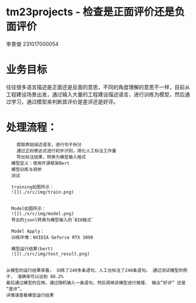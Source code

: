 # tm23projects - 检查是正面评价还是负面评价

李景俊 231017000054

# 业务目标

往往很多语言描述是正面还是反面的意思，不同的角度理解的意思不一样，目前从工程建设场景出发，通过输入大量的工程建设描述语言，进行训练为模型，然后通过学习，通过模型来判断其评价是差评还是好评。

# 处理流程：

``` 准备数据集
    提取原始描述语言，进行句子拆分
    通过正则表达式进行初步识别，简化人工标注工作量
    导出标注结果，转换为模型输入格式
  模型定义：使用开源框架Bert
  模型训练与调参
  测试

  training如图所示：
  ![](./src/img/train.png)


  Model如图所示：
  ![](./src/img/model.png)
  导出的jsonl转换为模型输入的`BIO格式`

  Model Apply：
  训练环境：NVIDIA Geforce RTX 3090

  模型运行结果(bert)
  ![](./src/img/test_result.png)
```

```

从模型的运行结果来看， 训练了240多条语句，人工也标注了240条语句。 通过测试模型的例子， 准确率可以达到 88.2%
最后通过模型的应用，通过随机输入一条语句，然后调用该模型进行推理， 输出“好评” 还是 “差评”。 
详情请查看模型运行结果

```